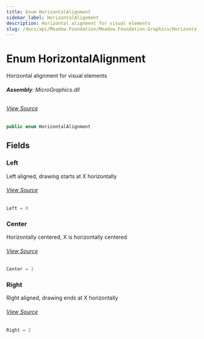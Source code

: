 ```yaml
---
title: Enum HorizontalAlignment
sidebar_label: HorizontalAlignment
description: Horizontal alignment for visual elements
slug: /docs/api/Meadow.Foundation/Meadow.Foundation.Graphics/HorizontalAlignment
---
```

# Enum HorizontalAlignment
Horizontal alignment for visual elements

###### **Assembly**: MicroGraphics.dll
###### [View Source](https://github.com/WildernessLabs/Meadow.Foundation.git/blob/develop/Source/Meadow.Foundation.Libraries_and_Frameworks/Graphics.MicroGraphics/Driver/MicroGraphics.Enums.cs#L45)
```csharp title="Declaration"
public enum HorizontalAlignment
```
## Fields
### Left
Left aligned, drawing starts at X horizontally
###### [View Source](https://github.com/WildernessLabs/Meadow.Foundation.git/blob/develop/Source/Meadow.Foundation.Libraries_and_Frameworks/Graphics.MicroGraphics/Driver/MicroGraphics.Enums.cs#L50)
```csharp title="Declaration"
Left = 0
```
### Center
Horizontally centered, X is horizontally centered
###### [View Source](https://github.com/WildernessLabs/Meadow.Foundation.git/blob/develop/Source/Meadow.Foundation.Libraries_and_Frameworks/Graphics.MicroGraphics/Driver/MicroGraphics.Enums.cs#L54)
```csharp title="Declaration"
Center = 1
```
### Right
Right aligned, drawing ends at X horizontally
###### [View Source](https://github.com/WildernessLabs/Meadow.Foundation.git/blob/develop/Source/Meadow.Foundation.Libraries_and_Frameworks/Graphics.MicroGraphics/Driver/MicroGraphics.Enums.cs#L58)
```csharp title="Declaration"
Right = 2
```
